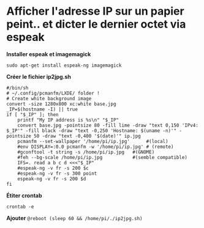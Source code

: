 # Afficher l'adresse IP sur un papier peint.. et dicter le dernier octet via espeak

**Installer espeak et imagemagick**
```
sudo apt-get install espeak-ng imagemagick
```

**Créer le fichier ip2jpg.sh**
```
#/bin/sh  
# ~/.config/pcmanfm/LXDE/ folder !
# Create white background image
convert -size 1280x800 xc:white base.jpg
_IP=$(hostname -I) || true
if [ "$_IP" ]; then
	printf "My IP address is %s\n" "$_IP"
	convert base.jpg -pointsize 80 -fill lime -draw "text 0,150 'IPv4: $_IP'" -fill black -draw "text -0,250 'Hostname: $(uname -n)'" -pointsize 50 -draw "text -0,400 '$(date)'" ip.jpg 
	pcmanfm --set-wallpaper '/home/pi/ip.jpg'      #(local)
	#env DISPLAY=:0.0 pcmanfm -w '/home/pi/ip.jpg' # (remote)
	#gconftool -t string -s /home/pi/ip.jpg   #(GNOME)
	#feh --bg-scale /home/pi/ip.jpg           #(semble compatible)
	IFS=. read a b c d <<<"$_IP"
	#espeak-ng -v fr -s 200 $c
	#espeak-ng -v fr -s 300 point
	espeak-ng -v fr -s 200 $d
fi
```

**Étiter crontab** 

```crontab -e```

**Ajouter**
```@reboot (sleep 60 && /home/pi/./ip2jpg.sh)```
